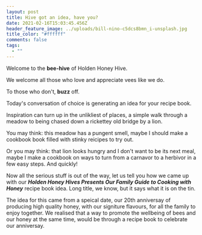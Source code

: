 ```yaml
---
layout: post
title: Hive got an idea, have you?
date: 2021-02-16T15:03:45.456Z
header_feature_image: ../uploads/bill-nino-c5dcs8bmn_i-unsplash.jpg
title_color: "#ffffff"
comments: false
tags:
  - ""
---
```

Welcome to the **bee-hive** of Holden Honey Hive. 

We welcome all those who love and appreciate vees like we do. 

To those who don't, **buzz** off.

Today's conversation of choice is generating an idea for your recipe book.

Inspiration can turn up in the unlikliest of places, a simple walk through a meadow to being chased down a rickettey old bridge by a lion. 

You may think: this meadow has a pungent smell, maybe I should make a cookbook book filled with stinky reicipes to try out.

Or you may think: that lion looks hungry and I don't want to be its next meal, maybe I make a cookbook on ways to turn from a carnavor to a herbivor in a few easy steps. And quickly!

Now all the serious stuff is out of the way, let us tell you how we came up with our ***Holden Honey Hives Presents Our Family Guide to Cooking with Honey*** recipe book idea. Long title, we know, but it says what it is on the tin.

The idea for this came from a speical date, our 20th anniversay of producing high quality honey, with our signiture flavours, for all the family to enjoy together. We realised that a way to promote the wellbeing of bees and our honey at the same time, would be through a recipe book to celebrate our anniversay.